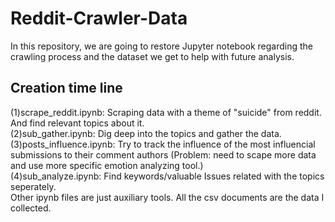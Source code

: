 # Reddit-Crawler-Data
In this repository, we are going to restore Jupyter notebook regarding the crawling process and the dataset we get to help with future analysis.  
## Creation time line 
(1)scrape_reddit.ipynb: Scraping data with a theme of "suicide" from reddit. And find relevant topics about it.     
(2)sub_gather.ipynb: Dig deep into the topics and gather the data.   
(3)posts_influence.ipynb: Try to track the influence of the most influencial submissions to their comment authors (Problem: need to scape more data and use more specific emotion analyzing tool.)    
(4)sub_analyze.ipynb: Find keywords/valuable Issues related with the topics seperately.   
Other ipynb files are just auxiliary tools.
All the csv documents are the data I collected.
